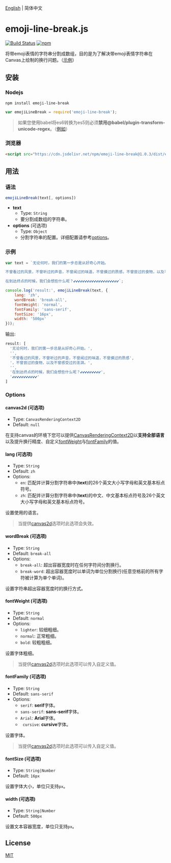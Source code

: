 [English](./README.md) | 简体中文

# emoji-line-break.js
[![Build Status](https://travis-ci.com/Yayure/emoji-line-break.js.svg?branch=master)](https://travis-ci.com/Yayure/emoji-line-break.js) [![npm](https://img.shields.io/npm/v/emoji-line-break)](https://www.npmjs.com/package/emoji-line-break)

将带emoji表情的字符串分割成数组，目的是为了解决带emoji表情字符串在Canvas上绘制的换行问题。（[示例](https://yayure.github.io/emoji-line-break.js)）

## 安装
### Nodejs
```shell
npm install emoji-line-break
```
```javascript
var emojiLineBreak = require('emoji-line-break');
```
>如果您使用babel将es6转换为es5则必须**禁用@babel/plugin-transform-unicode-regex**。（[例如](./webpack.config.js#L32)）

### 浏览器
```html
<script src="https://cdn.jsdelivr.net/npm/emoji-line-break@1.0.3/dist/emoji-line-break.min.js"></script>
```

## 用法
### 语法
```javascript
emojiLineBreak(text[, options])
```

- **text**
  - Type: `String`
  - 要分割成数组的字符串。
- **options** (可选项)
  - Type: `Object`
  - 分割字符串的配置。详细配置请参考[options](#options)。

### 示例
```javascript
var text = `无论何时，我们的第一步总是从好奇心开始。

不曾看过的风景，不曾听过的声音，不曾闻过的味道，不曾摸过的质感，不曾尝过的食物，以及不曾感受过的澎湃。

在到达终点的时候，我们会想些什么呢？💕💕💕💕💕💕💕💕💕💕💕💕💕💕💕💕💕💕💕💕`;

console.log('result:', emojiLineBreak(text, {
    lang: 'zh',
    wordBreak: 'break-all',
    fontWeight: 'normal',
    fontFamily: 'sans-serif',
    fontSize: '16px',
    width: '500px'
}));
```
输出:
```javascript
result: [
  '无论何时，我们的第一步总是从好奇心开始。',
  '',
  '不曾看过的风景，不曾听过的声音，不曾闻过的味道，不曾摸过的质感',
  '，不曾尝过的食物，以及不曾感受过的澎湃。',
  '',
  '在到达终点的时候，我们会想些什么呢？💕💕💕💕💕💕💕💕💕',
  '💕💕💕💕💕💕💕💕💕💕💕'
]
```

### Options

#### canvas2d (可选项)
- Type: `CanvasRenderingContext2D`
- Default: `null`

在支持canvas的环境下您可以提供[CanvasRenderingContext2D](https://developer.mozilla.org/zh-CN/docs/Web/API/CanvasRenderingContext2D)以**支持全部语言**以及提升换行精度、自定义[fontWeight](#fontweight-可选项)与[fontFamily](#fontfamily-可选项)的值。

#### lang (可选项)
- Type: `String`
- Default: `zh`
- Options:
  - `en`: 匹配并计算分割字符串中(**text**)的26个英文大小写字母和英文基本标点符号。
  - `zh`: 匹配并计算分割字符串中(**text**)的中文、中文基本标点符号及26个英文大小写字母和英文基本标点符号。

设置使用的语言。
>当提供[canvas2d](#canvas2d-可选项)选项时此选项会失效。

#### wordBreak (可选项)
- Type: `String`
- Default: `break-all`
- Options:
  - `break-all`: 超出容器宽度时在任何字符间分割换行。
  - `break-word`: 超出容器宽度时以单词为单位分割换行(任意空格前的所有字符被计算为单个单词)。

设置字符串超出容器宽度时的换行方式。

#### fontWeight (可选项)
- Type: `String`
- Default: `normal`
- Options:
  - `lighter`: 较细粗细。
  - `normal`: 正常粗细。
  - `bold`: 较粗粗细。

设置字体粗细。
>当提供[canvas2d](#canvas2d-可选项)选项时此选项可以传入自定义值。

#### fontFamily (可选项)
- Type: `String`
- Default: `sans-serif`
- Options:
  - `serif`: **serif**字体。
  - `sans-serif`: **sans-serif**字体。
  - `Arial`: **Arial**字体。
  - ` cursive`: **cursive**字体。

设置字体。
>当提供[canvas2d](#canvas2d-可选项)选项时此选项可以传入自定义值。

#### fontSize (可选项)
- Type: `String|Number`
- Default: `16px`

设置字体大小，单位只支持`px`。

#### width (可选项)
- Type: `String|Number`
- Default: `500px`

设置文本容器宽度，单位只支持`px`。

## License

[MIT](https://github.com/Yayure/emoji-line-break.js/blob/master/LICENSE)
